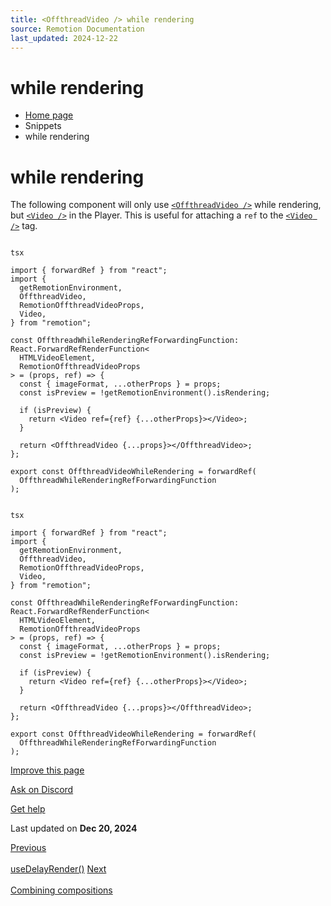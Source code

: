 ```yaml
---
title: <OffthreadVideo /> while rendering
source: Remotion Documentation
last_updated: 2024-12-22
---
```


# <OffthreadVideo /> while rendering

- [Home page](/)
- Snippets
- <OffthreadVideo /> while rendering

# <OffthreadVideo /> while rendering

The following component will only use [`<OffthreadVideo />`](/docs/offthreadvideo) while rendering, but [`<Video />`](/docs/video) in the Player.
This is useful for attaching a `ref` to the [`<Video />`](/docs/video) tag.

```

tsx

import { forwardRef } from "react";
import {
  getRemotionEnvironment,
  OffthreadVideo,
  RemotionOffthreadVideoProps,
  Video,
} from "remotion";

const OffthreadWhileRenderingRefForwardingFunction: React.ForwardRefRenderFunction<
  HTMLVideoElement,
  RemotionOffthreadVideoProps
> = (props, ref) => {
  const { imageFormat, ...otherProps } = props;
  const isPreview = !getRemotionEnvironment().isRendering;

  if (isPreview) {
    return <Video ref={ref} {...otherProps}></Video>;
  }

  return <OffthreadVideo {...props}></OffthreadVideo>;
};

export const OffthreadVideoWhileRendering = forwardRef(
  OffthreadWhileRenderingRefForwardingFunction
);
```

```

tsx

import { forwardRef } from "react";
import {
  getRemotionEnvironment,
  OffthreadVideo,
  RemotionOffthreadVideoProps,
  Video,
} from "remotion";

const OffthreadWhileRenderingRefForwardingFunction: React.ForwardRefRenderFunction<
  HTMLVideoElement,
  RemotionOffthreadVideoProps
> = (props, ref) => {
  const { imageFormat, ...otherProps } = props;
  const isPreview = !getRemotionEnvironment().isRendering;

  if (isPreview) {
    return <Video ref={ref} {...otherProps}></Video>;
  }

  return <OffthreadVideo {...props}></OffthreadVideo>;
};

export const OffthreadVideoWhileRendering = forwardRef(
  OffthreadWhileRenderingRefForwardingFunction
);
```

[Improve this page](https://github.com/remotion-dev/remotion/edit/main/packages/docs/docs/miscellaneous/snippets/offthread-video-while-rendering.mdx)

[Ask on Discord](https://remotion.dev/discord)

[Get help](/docs/get-help)

Last updated on **Dec 20, 2024**

[Previous\
\
useDelayRender()](/docs/miscellaneous/snippets/use-delay-render) [Next\
\
Combining compositions](/docs/miscellaneous/snippets/combine-compositions)
